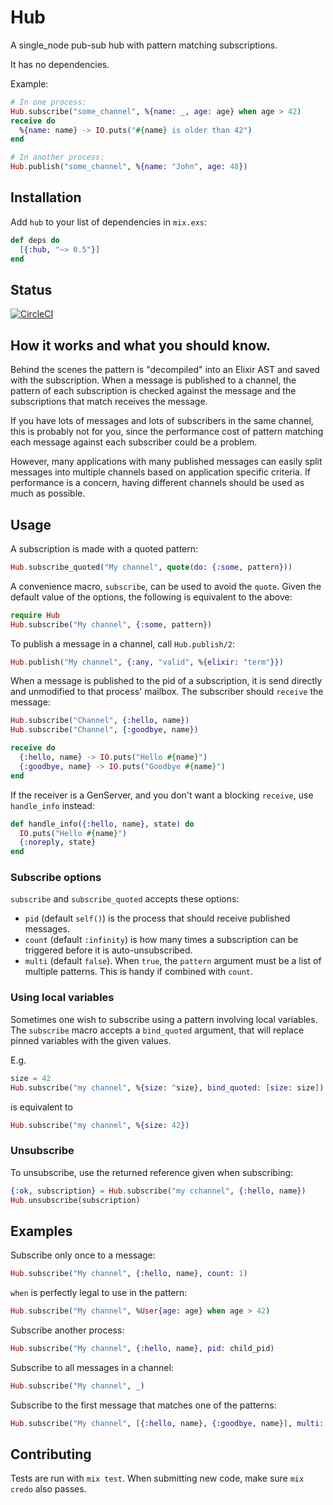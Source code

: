 # Hub

A single_node pub-sub hub with pattern matching subscriptions.

It has no dependencies.

Example:

```elixir
# In one process:
Hub.subscribe("some_channel", %{name: _, age: age} when age > 42)
receive do
  %{name: name} -> IO.puts("#{name} is older than 42")
end

# In another process:
Hub.publish("some_channel", %{name: "John", age: 48})
```

## Installation

Add `hub` to your list of dependencies in `mix.exs`:

```elixir
def deps do
  [{:hub, "~> 0.5"}]
end
```

## Status

[![CircleCI](https://circleci.com/gh/wise-home/hub.svg?style=svg)](https://circleci.com/gh/wise-home/hub)

## How it works and what you should know.

Behind the scenes the pattern is "decompiled" into an Elixir AST and saved with the subscription. When a message is
published to a channel, the pattern of each subscription is checked against the message and the subscriptions that
match receives the message.

If you have lots of messages and lots of subscribers in the same channel, this is probably not for you, since the
performance cost of pattern matching each message against each subscriber could be a problem.

However, many applications with many published messages can easily split messages into multiple channels based on
application specific criteria. If performance is a concern, having different channels should be used as much as
possible.

## Usage

A subscription is made with a quoted pattern:

```elixir
Hub.subscribe_quoted("My channel", quote(do: {:some, pattern}))
```

A convenience macro, `subscribe`, can be used to avoid the `quote`. Given the default value of the options, the
following is equivalent to the above:

```elixir
require Hub
Hub.subscribe("My channel", {:some, pattern})
```

To publish a message in a channel, call `Hub.publish/2`:

```elixir
Hub.publish("My channel", {:any, "valid", %{elixir: "term"}})
```

When a message is published to the pid of a subscription, it is send directly and unmodified to that process' mailbox.
The subscriber should `receive` the message:

```elixir
Hub.subscribe("Channel", {:hello, name})
Hub.subscribe("Channel", {:goodbye, name})

receive do
  {:hello, name} -> IO.puts("Hello #{name}")
  {:goodbye, name} -> IO.puts("Goodbye #{name}")
end
```

If the receiver is a GenServer, and you don't want a blocking `receive`, use `handle_info` instead:

```elixir
def handle_info({:hello, name}, state) do
  IO.puts("Hello #{name}")
  {:noreply, state}
end
```

### Subscribe options

`subscribe` and `subscribe_quoted` accepts these options:

* `pid` (default `self()`) is the process that should receive published messages.
* `count` (default `:infinity`) is how many times a subscription can be triggered before it is auto-unsubscribed.
* `multi` (default `false`). When `true`, the `pattern` argument must be a list of multiple patterns. This is handy if
  combined with `count`.

### Using local variables

Sometimes one wish to subscribe using a pattern involving local variables.
The `subscribe` macro accepts a `bind_quoted` argument, that will replace pinned variables with the given values.

E.g.

```elixir
size = 42
Hub.subscribe("my channel", %{size: ^size}, bind_quoted: [size: size])
```

is equivalent to

```elixir
Hub.subscribe("my channel", %{size: 42})
```

### Unsubscribe

To unsubscribe, use the returned reference given when subscribing:

```elixir
{:ok, subscription} = Hub.subscribe("my cchannel", {:hello, name})
Hub.unsubscribe(subscription)
```

## Examples

Subscribe only once to a message:

```elixir
Hub.subscribe("My channel", {:hello, name}, count: 1)
```

`when` is perfectly legal to use in the pattern:

```elixir
Hub.subscribe("My channel", %User{age: age} when age > 42)
```

Subscribe another process:

```elixir
Hub.subscribe("My channel", {:hello, name}, pid: child_pid)
```

Subscribe to all messages in a channel:

```elixir
Hub.subscribe("My channel", _)
```

Subscribe to the first message that matches one of the patterns:

```elixir
Hub.subscribe("My channel", [{:hello, name}, {:goodbye, name}], multi: true, count: 1)
```

## Contributing

Tests are run with `mix test`. When submitting new code, make sure `mix credo` also passes.
